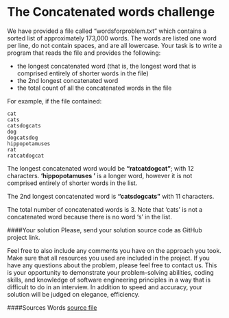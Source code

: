 # The Concatenated words challenge
We have provided a file called “wordsforproblem.txt” which contains a sorted list of approximately 173,000 words. The words are listed one word per line, do not contain spaces, and are all lowercase. Your task is to write a program that reads the file and provides the following:
* the longest concatenated word (that is, the longest word that is comprised entirely of shorter
 words in the file)
* the 2nd longest concatenated word
* the total count of all the concatenated words in the file

For example, if the file contained:
````
cat
cats
catsdogcats
dog
dogcatsdog
hippopotamuses
rat
ratcatdogcat
````

The longest concatenated word would be **“ratcatdogcat”**; with 12 characters. **‘hippopotamuses
’** is a longer word, however it is not comprised entirely of shorter words in the list.

The 2nd longest concatenated word is **“catsdogcats”** with 11 characters.

The total number of concatenated words is 3. Note that ‘cats’ is not a concatenated word because there is no word ‘s’ in the list.


####Your solution
Please, send your solution source code as GitHub project link.

Feel free to also include any comments you have on the approach you took. Make sure that all resources you used are included in the project. If you have any questions about the problem, please feel free to contact us. This is your opportunity to demonstrate your problem-solving abilities, coding skills, and knowledge of software engineering principles in a way that is difficult to do in an interview. In addition to speed and accuracy, your solution will be judged on elegance, efficiency.

####Sources
Words [source file](https://mate-academy.github.io/jv-program-fulltime/test_assigment/words_problem/wordsforproblem.txt)
